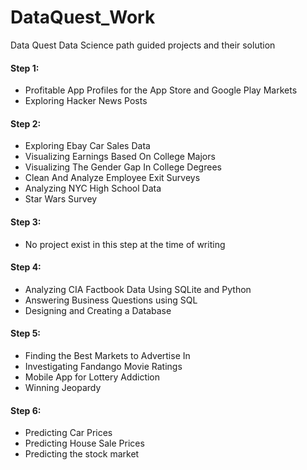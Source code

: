 # DataQuest_Work
Data Quest Data Science path guided projects and their solution

#### Step 1:
 * Profitable App Profiles for the App Store and Google Play Markets
 * Exploring Hacker News Posts

#### Step 2:
 * Exploring Ebay Car Sales Data
 * Visualizing Earnings Based On College Majors
 * Visualizing The Gender Gap In College Degrees
 * Clean And Analyze Employee Exit Surveys 
 * Analyzing NYC High School Data
 * Star Wars Survey

#### Step 3:
 * No project exist in this step at the time of writing

#### Step 4:
 * Analyzing CIA Factbook Data Using SQLite and Python
 * Answering Business Questions using SQL
 * Designing and Creating a Database

 #### Step 5:
 * Finding the Best Markets to Advertise In
 * Investigating Fandango Movie Ratings
 * Mobile App for Lottery Addiction
 * Winning Jeopardy
 
 #### Step 6:
 * Predicting Car Prices
 * Predicting House Sale Prices
 * Predicting the stock market
